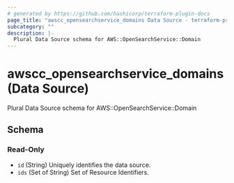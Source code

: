 ```yaml
---
# generated by https://github.com/hashicorp/terraform-plugin-docs
page_title: "awscc_opensearchservice_domains Data Source - terraform-provider-awscc"
subcategory: ""
description: |-
  Plural Data Source schema for AWS::OpenSearchService::Domain
---
```


# awscc_opensearchservice_domains (Data Source)

Plural Data Source schema for AWS::OpenSearchService::Domain



<!-- schema generated by tfplugindocs -->
## Schema

### Read-Only

- `id` (String) Uniquely identifies the data source.
- `ids` (Set of String) Set of Resource Identifiers.
